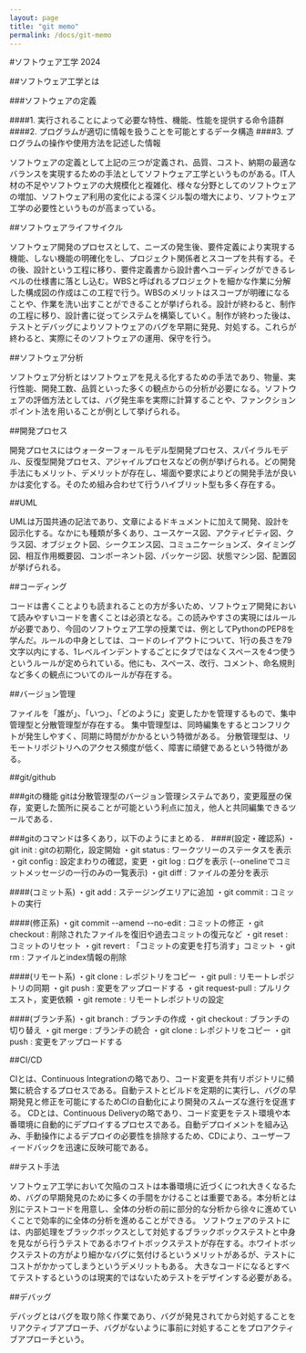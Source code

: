 ```yaml
---
layout: page
title: "git memo"
permalink: /docs/git-memo
---
```


#ソフトウェア工学 2024


##ソフトウェア工学とは

###ソフトウェアの定義

####1.	実行されることによって必要な特性、機能、性能を提供する命令語群
####2.	プログラムが適切に情報を扱うことを可能とするデータ構造
####3.	プログラムの操作や使用方法を記述した情報

ソフトウェアの定義として上記の三つが定義され、品質、コスト、納期の最適なバランスを実現するための手法としてソフトウェア工学というものがある。IT人材の不足やソフトウェアの大規模化と複雑化、様々な分野としてのソフトウェアの増加、ソフトウェア利用の変化による深くジル製の増大により、ソフトウェア工学の必要性というものが高まっている。

##ソフトウェアライフサイクル

ソフトウェア開発のプロセスとして、ニーズの発生後、要件定義により実現する機能、しない機能の明確化をし、プロジェクト関係者とスコープを共有する。その後、設計という工程に移り、要件定義書から設計書へコーディングができるレベルの仕様書に落とし込む。WBSと呼ばれるプロジェクトを細かな作業に分解した構成図の作成はこの工程で行う。WBSのメリットはスコープが明確になることや、作業を洗い出すことができることが挙げられる。設計が終わると、制作の工程に移り、設計書に従ってシステムを構築していく。制作が終わった後は、テストとデバッグによりソフトウェアのバグを早期に発見、対処する。これらが終わると、実際にそのソフトウェアの運用、保守を行う。

##ソフトウェア分析

ソフトウェア分析とはソフトウェアを見える化するための手法であり、物量、実行性能、開発工数、品質といった多くの観点からの分析が必要になる。ソフトウェアの評価方法としては、バグ発生率を実際に計算することや、ファンクションポイント法を用いることが例として挙げられる。

##開発プロセス

開発プロセスにはウォーターフォールモデル型開発プロセス、スパイラルモデル、反復型開発プロセス、アジャイルプロセスなどの例が挙げられる。どの開発手法にもメリット、デメリットが存在し、場面や要求によりどの開発手法が良いかは変化する。そのため組み合わせて行うハイブリット型も多く存在する。

##UML

UMLは万国共通の記法であり、文章によるドキュメントに加えて開発、設計を図示化する。なかにも種類が多くあり、ユースケース図、アクティビティ図、クラス図、オブジェクト図、シークエンス図、コミュニケーションズ、タイミング図、相互作用概要図、コンポーネント図、パッケージ図、状態マシン図、配置図が挙げられる。

##コーディング

コードは書くことよりも読まれることの方が多いため、ソフトウェア開発において読みやすいコードを書くことは必須となる。この読みやすさの実現にはルールが必要であり、今回のソフトウェア工学の授業では、例としてPythonのPEP8を学んだ。ルールの中身としては、コードのレイアウトについて、1行の長さを79文字以内にする、1レベルインデントするごとにタブではなくスペースを4つ使うというルールが定められている。他にも、スペース、改行、コメント、命名規則など多くの観点についてのルールが存在する。

##バージョン管理

ファイルを「誰が」、「いつ」、「どのように」変更したかを管理するもので、集中管理型と分散管理型が存在する。
集中管理型は、同時編集をするとコンフリクトが発生しやすく、同期に時間がかかるという特徴がある。
分散管理型は、リモートリポジトリへのアクセス頻度が低く、障害に頑健であるという特徴がある。

##git/github

###gitの機能
 gitは分散管理型のバージョン管理システムであり，変更履歴の保存，変更した箇所に戻ることが可能という利点に加え，他人と共同編集できるツールである．

###gitのコマンドは多くあり，以下のようにまとめる．
####(設定・確認系)
・git init : gitの初期化，設定開始
・git status : ワークツリーのステータスを表示
・git config : 設定まわりの確認，変更
・git log : ログを表示 (--onelineでコミットメッセージの一行のみの一覧表示)
・git diff : ファイルの差分を表示

####(コミット系)
・git add : ステージングエリアに追加
・git commit : コミットの実行

####(修正系)
・git commit --amend --no-edit : コミットの修正
・git checkout : 削除されたファイルを復旧や過去コミットの復元など
・git reset : コミットのリセット
・git revert : 「コミットの変更を打ち消す」コミット
・git rm : ファイルとindex情報の削除

####(リモート系)
・git clone : レポジトリをコピー
・git pull : リモートレポジトリの同期
・git push : 変更をアップロードする
・git request-pull : プルリクエスト，変更依頼
・git remote : リモートレポジトリの設定

####(ブランチ系)
・git branch : ブランチの作成
・git checkout : ブランチの切り替え
・git merge : ブランチの統合
・git clone : レポジトリをコピー
・git push : 変更をアップロードする

##CI/CD

CIとは、Continuous Integrationの略であり、コード変更を共有リポジトリに頻繁に統合するプロセスである。自動テストとビルドを定期的に実行し、バグの早期発見と修正を可能にするためCIの自動化により開発のスムーズな進行を促進する。
CDとは、Continuous Deliveryの略であり、コード変更をテスト環境や本番環境に自動的にデプロイするプロセスである。自動デプロイメントを組み込み、手動操作によるデプロイの必要性を排除するため、CDにより、ユーザーフィードバックを迅速に反映可能である。

##テスト手法

ソフトウェア工学において欠陥のコストは本番環境に近づくにつれ大きくなるため、バグの早期発見のために多くの手間をかけることは重要である。本分析とは別にテストコードを用意し、全体の分析の前に部分的な分析から徐々に進めていくことで効率的に全体の分析を進めることができる。
ソフトウェアのテストには、内部処理をブラックボックスとして対処するブラックボックステストと中身を見ながら行うテストであるホワイトボックステストが存在する。ホワイトボックステストの方がより細かなバグに気付けるというメリットがあるが、テストにコストがかかってしまうというデメリットもある。
大きなコードになるとすべてテストするというのは現実的ではないためテストをデザインする必要がある。

##デバッグ

デバッグとはバグを取り除く作業であり、バグが発見されてから対処することをリアクティブアプローチ、バグがないように事前に対処することをプロアクティブアプローチという。